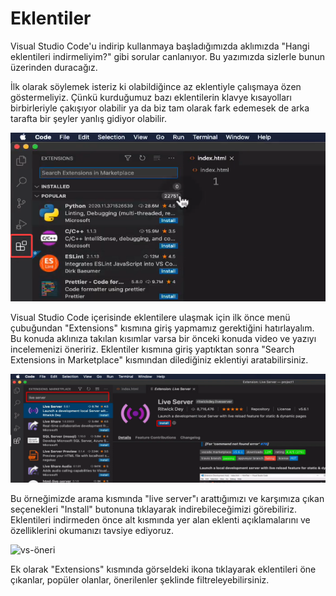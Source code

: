 # Eklentiler

Visual Studio Code'u indirip kullanmaya başladığımızda aklımızda "Hangi eklentileri indirmeliyim?" gibi sorular canlanıyor. Bu yazımızda sizlerle bunun üzerinden duracağız. 

İlk olarak söylemek isteriz ki olabildiğince az eklentiyle çalışmaya özen göstermeliyiz. Çünkü kurduğumuz bazı eklentilerin klavye kısayolları birbirleriyle çakışıyor olabilir ya da biz tam olarak fark edemesek de arka tarafta bir şeyler yanlış gidiyor olabilir.

![vs-ek](https://raw.githubusercontent.com/Kodluyoruz/taskforce/main/editor-kullanimi/visual-studio-code/vs-eklentiler/figures/vs-ek.png)

Visual Studio Code içerisinde eklentilere ulaşmak için ilk önce menü çubuğundan "Extensions" kısmına giriş yapmamız gerektiğini hatırlayalım. Bu konuda aklınıza takılan kısımlar varsa bir önceki konuda video ve yazıyı incelemenizi öneririz. Eklentiler kısmına giriş yaptıktan sonra "Search Extensions in Marketplace" kısmından dilediğiniz eklentiyi aratabilirsiniz. 

![vs-liveserver](https://raw.githubusercontent.com/Kodluyoruz/taskforce/main/editor-kullanimi/visual-studio-code/vs-eklentiler/figures/vs-liveserver.png)

Bu örneğimizde arama kısmında "live server"ı arattığımızı ve karşımıza çıkan seçenekleri "Install" butonuna tıklayarak indirebileceğimizi görebiliriz. Eklentileri indirmeden önce alt kısmında yer alan eklenti açıklamalarını ve özelliklerini okumanızı tavsiye ediyoruz.

![vs-öneri](https://raw.githubusercontent.com/Kodluyoruz/taskforce/main/editor-kullanimi/visual-studio-code/vs-eklentiler/figures/vs-%C3%B6neri.png)

Ek olarak "Extensions" kısmında görseldeki ikona tıklayarak eklentileri öne çıkanlar, popüler olanlar, önerilenler şeklinde filtreleyebilirsiniz.